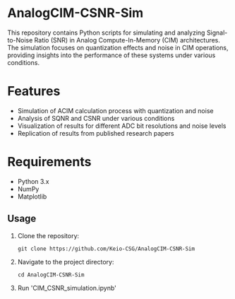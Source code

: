 # AnalogCIM-CSNR-Sim

This repository contains Python scripts for simulating and analyzing Signal-to-Noise Ratio (SNR) in Analog Compute-In-Memory (CIM) architectures. The simulation focuses on quantization effects and noise in CIM operations, providing insights into the performance of these systems under various conditions.

# Features

* Simulation of ACIM calculation process with quantization and noise
* Analysis of SQNR and CSNR under various conditions
* Visualization of results for different ADC bit resolutions and noise levels
* Replication of results from published research papers

# Requirements

* Python 3.x
* NumPy
* Matplotlib

## Usage

1. Clone the repository:
   ```
   git clone https://github.com/Keio-CSG/AnalogCIM-CSNR-Sim
   ```

2. Navigate to the project directory:
   ```
   cd AnalogCIM-CSNR-Sim
   ```

3. Run 'CIM_CSNR_simulation.ipynb'